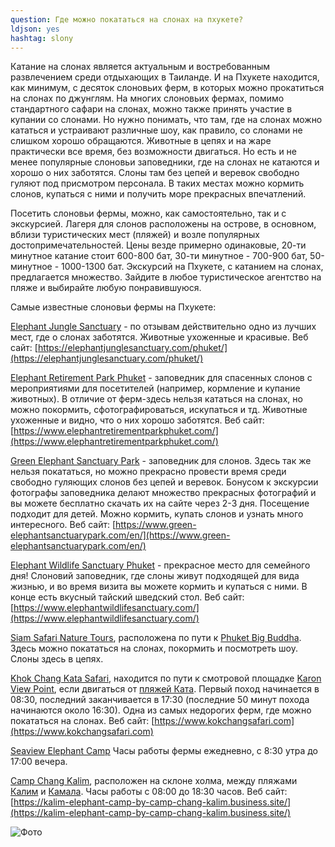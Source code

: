 ```yaml
---
question: Где можно покататься на слонах на пхукете? 
ldjson: yes
hashtag: slony
---
```


Катание на слонах является актуальным и востребованным развлечением среди отдыхающих в Таиланде. И на Пхукете находится, как минимум, с десяток слоновьих ферм, в которых можно прокатиться на слонах по джунглям. На многих слоновьих фермах, помимо стандартного сафари на слонах, можно также принять участие в купании со слонами. Но нужно понимать, что там, где на слонах можно кататься и устраивают различные шоу, как правило, со слонами не слишком хорошо обращаются. Животные в цепях и на жаре практически все время, без возможности двигаться. Но есть и не менее популярные слоновьи заповедники, где на слонах не катаются и хорошо о них заботятся. Слоны там без цепей и веревок свободно гуляют под присмотром персонала. В таких местах можно кормить слонов, купаться с ними и получить море прекрасных впечатлений.

Посетить слоновьи фермы, можно, как самостоятельно, так и с экскурсией. Лагеря для слонов расположены на острове, в основном, вблизи туристических мест (пляжей) и возле популярных достопримечательностей. Цены везде примерно одинаковые, 20-ти минутное катание стоит 600-800 бат, 30-ти минутное - 700-900 бат, 50-минутное - 1000-1300 бат.  Экскурсий на Пхукете, с катанием на слонах, предлагается множество. Зайдите в любое туристическое агентство на пляже и выбирайте любую понравившуюся.

Самые известные слоновьи фермы на Пхукете:

[Elephant Jungle Sanctuary](https://g.page/ejsphuket?share) - по отзывам действительно одно из лучших мест, где о слонах заботятся. Животные ухоженные и красивые. Веб сайт: [https://elephantjunglesanctuary.com/phuket/](https://elephantjunglesanctuary.com/phuket/)

[Elephant Retirement Park Phuket](https://goo.gl/maps/r8Rj1jrkxFu2wrCq5) - заповедник для спасенных слонов с мероприятиями для посетителей (например, кормление и купание животных). В отличие от ферм-здесь нельзя кататься на слонах, но можно покормить, сфотографироваться, искупаться и тд. Животные ухоженные и видно, что о них хорошо заботятся. Веб сайт: [https://www.elephantretirementparkphuket.com/](https://www.elephantretirementparkphuket.com/)

[Green Elephant Sanctuary Park](https://goo.gl/maps/HmhdGknZfuwVxhb96) - заповедник для слонов. Здесь так же нельзя покататься, но можно прекрасно провести время среди свободно гуляющих слонов без цепей и веревок. Бонусом к экскурсии фотографы заповедника делают множество прекрасных фотографий и вы можете бесплатно скачать их на сайте через 2-3 дня. Посещение подходит для детей. Можно кормить, купать слонов и узнать много интересного. Веб сайт: [https://www.green-elephantsanctuarypark.com/en/](https://www.green-elephantsanctuarypark.com/en/)

[Elephant Wildlife Sanctuary Phuket](https://g.page/ElephantCarePhuket?share) - прекрасное место для семейного дня! Слоновий заповедник, где слоны живут подходящей для вида жизнью, и во время визита вы можете кормить и купаться с ними. В конце есть вкусный тайский шведский стол. Веб сайт: [https://www.elephantwildlifesanctuary.com/](https://www.elephantwildlifesanctuary.com/)

[Siam Safari Nature Tours](https://goo.gl/maps/rmQnUApvvBwYioCd9), расположена по пути к [Phuket Big Buddha](https://g.page/BigBuddhaPhuket?share). Здесь можно покататься на слонах, покормить и посмотреть шоу. Слоны здесь в цепях.

[Khok Chang Kata Safari](https://goo.gl/maps/vqeyHS5fkysuGh2k7), находится по пути к смотровой площадке [Karon View Point](https://goo.gl/maps/pNdrAuqvTsJN7ef86), если двигаться от [пляжей Ката](https://goo.gl/maps/dC7WSUmDXD48d3m9A). Первый поход начинается в 08:30, последний заканчивается в 17:30 (последние 50 минут похода начинаются около 16:30). Одна из самых недорогих ферм, где можно покататься на слонах. Веб сайт: [https://www.kokchangsafari.com](https://www.kokchangsafari.com)

[Seaview Elephant Camp](https://goo.gl/maps/c1uZDv55YKa2WwGR7) Часы работы фермы ежедневно, с 8:30 утра до 17:00 вечера.

[Camp Chang Kalim](https://goo.gl/maps/jr2QS38Ah7MpCzaK8), расположен на склоне холма, между пляжами [Калим](https://goo.gl/maps/JBYdWqvzxmLYteVs9) и [Камала](https://goo.gl/maps/hkAoWwMenviz5SyBA). Часы работы с 08:00 до 18:30 часов. Веб сайт: [https://kalim-elephant-camp-by-camp-chang-kalim.business.site/](https://kalim-elephant-camp-by-camp-chang-kalim.business.site/)

![Фото](https://phuketfaq.ru/assets/images/slony1.jpeg)
